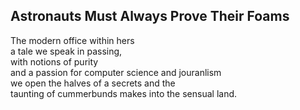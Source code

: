 Astronauts Must Always Prove Their Foams
----------------------------------------
The modern office within hers  
a tale we speak in passing,  
with notions of purity  
and a passion for computer science and jouranlism  
we open the halves of a secrets and the  
taunting of cummerbunds makes into the sensual land.  
